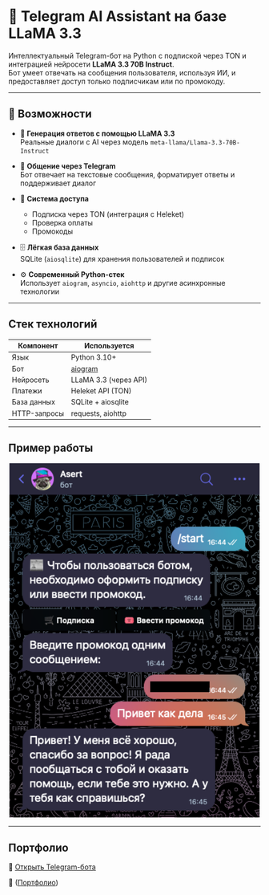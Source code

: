# 🤖 Telegram AI Assistant на базе LLaMA 3.3

Интеллектуальный Telegram-бот на Python с подпиской через TON и интеграцией нейросети **LLaMA 3.3 70B Instruct**.  
Бот умеет отвечать на сообщения пользователя, используя ИИ, и предоставляет доступ только подписчикам или по промокоду.

---

## 🚀 Возможности

- 🧠 **Генерация ответов с помощью LLaMA 3.3**  
  Реальные диалоги с AI через модель `meta-llama/Llama-3.3-70B-Instruct`

- 💬 **Общение через Telegram**  
  Бот отвечает на текстовые сообщения, форматирует ответы и поддерживает диалог

- 🔐 **Система доступа**  
  - Подписка через TON (интеграция с Heleket)
  - Проверка оплаты
  - Промокоды

- 🗄 **Лёгкая база данных**  
  SQLite (`aiosqlite`) для хранения пользователей и подписок

- ⚙️ **Современный Python-стек**  
  Использует `aiogram`, `asyncio`, `aiohttp` и другие асинхронные технологии

---

##  Стек технологий

| Компонент      | Используется                         |
|----------------|--------------------------------------|
| Язык           | Python 3.10+                         |
| Бот            | [aiogram](https://github.com/aiogram/aiogram) |
| Нейросеть      | LLaMA 3.3 (через API)                |
| Платежи        | Heleket API (TON)                    |
| База данных    | SQLite + aiosqlite                   |
| HTTP-запросы   | requests, aiohttp                    |

---

##  Пример работы

<p align="center">
  <img src="1.png" width="500" alt="пример">
</p>

---

## Портфолио

🔗 [Открыть Telegram-бота](https://t.me/AsetTronuBot)

🔗 ([Портфолио](https://trofim.vercel.app))
